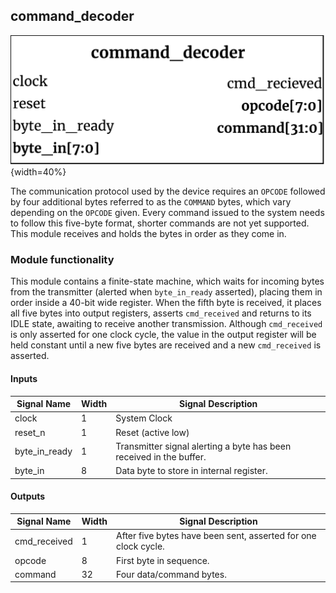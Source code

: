 ## command_decoder ##

![command_decoder](command_decoder.png){width=40%}

The communication protocol used by the device requires an `OPCODE` followed by four additional bytes referred to as the `COMMAND` bytes, which vary depending on the `OPCODE` given. Every command issued to the system needs to follow this five-byte format, shorter commands are not yet supported. This module receives and holds the bytes in order as they come in.

### Module functionality ###
This module contains a finite-state machine, which waits for incoming bytes from the transmitter (alerted when `byte_in_ready` asserted), placing them in order inside a 40-bit wide register. When the fifth byte is received, it places all five bytes into output registers, asserts `cmd_received` and returns to its IDLE state, awaiting to receive another transmission. Although `cmd_received` is only asserted for one clock cycle, the value in the output register will be held constant until a new five bytes are received and a new `cmd_received` is asserted.

#### Inputs ####

Signal Name | Width | Signal Description
--------------------- | ----------------------------- | -------------------------------------------------------------------------------------------
    clock | 1 |  System Clock
    reset_n | 1 | Reset (active low)
    byte_in_ready | 1 | Transmitter signal alerting a byte has been received in the buffer.
    byte_in | 8 | Data byte to store in internal register.


#### Outputs ####

Signal Name | Width | Signal Description
--------------------- | ----------------------------- | -------------------------------------------------------------------------------------------
    cmd_received | 1 | After five bytes have been sent, asserted for one clock cycle. 
    opcode | 8 | First byte in sequence.
    command | 32 | Four data/command bytes.
   
